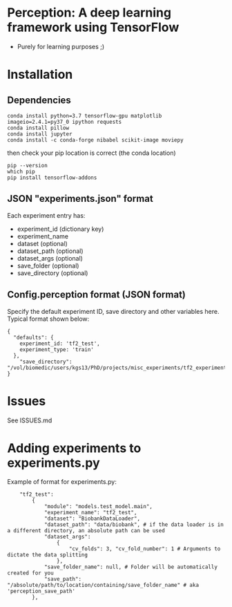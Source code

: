 # Perception: A deep learning framework using TensorFlow

* Purely for learning purposes ;)

# Installation

## Dependencies

```
conda install python=3.7 tensorflow-gpu matplotlib imageio=2.4.1=py37_0 ipython requests
conda install pillow
conda install jupyter
conda install -c conda-forge nibabel scikit-image moviepy

```
then check your pip location is correct (the conda location)
```
pip --version
which pip
pip install tensorflow-addons
```
## JSON "experiments.json" format

Each experiment entry has:
 - experiment_id (dictionary key)
 - experiment_name
 - dataset (optional)
 - dataset_path (optional)
 - dataset_args (optional)
 - save_folder (optional)
 - save_directory (optional)

## Config.perception format (JSON format)
Specify the default experiment ID, save directory and other variables here.
Typical format shown below:
```
{
  "defaults": {
    experiment_id: 'tf2_test',
    experiment_type: 'train'
  },
	"save_directory": "/vol/biomedic/users/kgs13/PhD/projects/misc_experiments/tf2_experimental_results/"
}
```


# Issues
See ISSUES.md


# Adding experiments to experiments.py

Example of format for experiments.py:

```
    "tf2_test":
        {
            "module": "models.test_model.main",
            "experiment_name": "tf2_test",
            "dataset": "BiobankDataLoader",
            "dataset_path": "data/biobank", # if the data loader is in a different directory, an absolute path can be used
            "dataset_args":
                {
                    "cv_folds": 3, "cv_fold_number": 1 # Arguments to dictate the data splitting
                },
            "save_folder_name": null, # Folder will be automatically created for you
            "save_path": "/absolute/path/to/location/containing/save_folder_name" # aka 'perception_save_path'
        },
```
